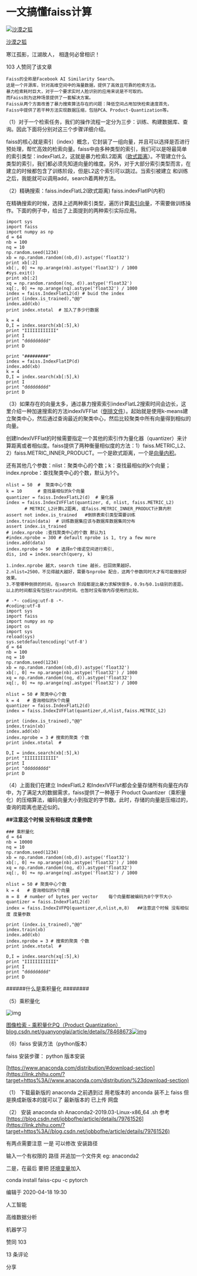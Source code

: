 # 一文搞懂faiss计算

[![沙漠之狐](https://pic1.zhimg.com/v2-39caf823a6025a5d232b573ef2589a84_xs.jpg?source=172ae18b)](https://www.zhihu.com/people/sha-mo-zhi-hu-31)

[沙漠之狐](https://www.zhihu.com/people/sha-mo-zhi-hu-31)

寒江孤影，江湖故人， 相逢何必曾相识！



103 人赞同了该文章

```text
Faiss的全称是Facebook AI Similarity Search。
这是一个开源库，针对高维空间中的海量数据，提供了高效且可靠的检索方法。
暴力检索耗时巨大，对于一个要求实时人脸识别的应用来说是不可取的。
而Faiss则为这种场景提供了一套解决方案。
Faiss从两个方面改善了暴力搜索算法存在的问题：降低空间占用加快检索速度首先，
Faiss中提供了若干种方法实现数据压缩，包括PCA、Product-Quantization等。
```

（1）对于一个检索任务，我们的操作流程一定分为三步：训练、构建数据库、查询。因此下面将分别对这三个步骤详细介绍。

faiss的核心就是索引（index）概念，它封装了一组向量，并且可以选择是否进行预处理，帮忙高效的检索向量。faiss中由多种类型的索引，我们可以是呀最简单的索引类型：indexFlatL2，这就是暴力检索L2距离（[欧式距离](https://www.zhihu.com/search?q=%E6%AC%A7%E5%BC%8F%E8%B7%9D%E7%A6%BB&search_source=Entity&hybrid_search_source=Entity&hybrid_search_extra=%7B%22sourceType%22%3A%22article%22%2C%22sourceId%22%3A133210698%7D)）。不管建立什么类型的索引，我们都必须先知道向量的维度。另外，对于大部分索引类型而言，在建立的时候都包含了训练阶段，但是L2这个索引可以跳过。当索引被建立 和训练之后，我能就可以调用add，search着两种方法。

（2）精确搜索：faiss.indexFlatL2(欧式距离) faiss.indexFlatIP(内积)

在精确搜索的时候，选择上述两种索引类型，遍历计算[索引向量](https://www.zhihu.com/search?q=%E7%B4%A2%E5%BC%95%E5%90%91%E9%87%8F&search_source=Entity&hybrid_search_source=Entity&hybrid_search_extra=%7B%22sourceType%22%3A%22article%22%2C%22sourceId%22%3A133210698%7D)，不需要做训练操作。下面的例子中，给出了上面提到的两种索引实际应用。

```text
import sys
import faiss
import numpy as np 
d = 64  
nb = 100
nq = 10
np.random.seed(1234)
xb = np.random.random((nb,d)).astype('float32')
print xb[:2]
xb[:, 0] += np.arange(nb).astype('float32') / 1000
#sys.exit()
print xb[:2]
xq = np.random.random((nq, d)).astype('float32')
xq[:, 0] += np.arange(nq).astype('float32') / 1000
index = faiss.IndexFlatL2(d) # buid the index
print (index.is_trained),"@@"
index.add(xb)
print index.ntotal  # 加入了多少行数据

k = 4
D,I = index.search(xb[:5],k)
print "IIIIIIIIIIII" 
print I
print "ddddddddd"
print D

print "#########"
index = faiss.IndexFlatIP(d)
index.add(xb)
k = 4
D,I = index.search(xb[:5],k)
print I
print "ddddddddd"
print D
```

（3）如果存在的向量太多，通过暴力搜索索引indexFlatL2搜索时间会边长，这里介绍一种加速搜索的方法indexIVFFlat（[倒排文件](https://www.zhihu.com/search?q=%E5%80%92%E6%8E%92%E6%96%87%E4%BB%B6&search_source=Entity&hybrid_search_source=Entity&hybrid_search_extra=%7B%22sourceType%22%3A%22article%22%2C%22sourceId%22%3A133210698%7D)）。起始就是使用k-means建立聚类中心，然后通过查询最近的聚类中心，然后比较聚类中所有向量得到相似的向量。

创建IndexIVFFlat的时候需要指定一个其他的索引作为量化器（quantizer）来计算距离或者相似度。faiss提供了两种衡量相似度的方法：1）faiss.METRIC_L2、
2）faiss.METRIC_INNER_PRODUCT。一个是欧式距离，一个是[向量内积](https://www.zhihu.com/search?q=%E5%90%91%E9%87%8F%E5%86%85%E7%A7%AF&search_source=Entity&hybrid_search_source=Entity&hybrid_search_extra=%7B%22sourceType%22%3A%22article%22%2C%22sourceId%22%3A133210698%7D)。

还有其他几个参数：nlist：聚类中心的个数；k：查找最相似的k个向量；index.nprobe：查找聚类中心的个数，默认为1个。

```text
nlist = 50  #  聚类中心个数
k = 10      # 查找最相似的k个向量
quantizer = faiss.IndexFlatL2(d)  # 量化器
index = faiss.IndexIVFFlat(quantizer, d, nlist, faiss.METRIC_L2)
       # METRIC_L2计算L2距离, 或faiss.METRIC_INNER_PRODUCT计算内积
assert not index.is_trained   #倒排表索引类型需要训练
index.train(data)  # 训练数据集应该与数据库数据集同分布
assert index.is_trained
# index.nprobe :查找聚类中心的个数 默认为1 
#index.nprobe = 300 # default nprobe is 1, try a few more
index.add(data)
index.nprobe = 50  # 选择n个维诺空间进行索引,
dis, ind = index.search(query, k)

1.index.nprobe 越大，search time 越长，召回效果越好。
2.nlist=2500，不见得越大越好，需要与nprobe 配合，这两个参数同时大才有可能做到好效果。
3.不管哪种倒排的时间，在search 阶段都是比暴力求解快很多，0.9s与0.1s级别的差距。
以上的时间都没有包括train的时间。也暂时没有做内存使用的比较。

# -*- coding:utf-8 -*-
#coding:utf-8
import sys
import faiss
import numpy as np 
import os
import sys
reload(sys)
sys.setdefaultencoding('utf-8') 
d = 64  
nb = 100
nq = 10
np.random.seed(1234)
xb = np.random.random((nb,d)).astype('float32')
xb[:, 0] += np.arange(nb).astype('float32') / 1000
xq = np.random.random((nq, d)).astype('float32')
xq[:, 0] += np.arange(nq).astype('float32') / 1000

nlist = 50 # 聚类中心个数
k = 4   # 查询相似的k个向量
quantizer = faiss.IndexFlatL2(d)
index = faiss.IndexIVFFlat(quantizer,d,nlist,faiss.METRIC_L2)

print (index.is_trained),"@@"
index.train(xb)
index.add(xb)
index.nprobe = 3 # 搜索的聚类 个数
print index.ntotal  # 

D,I = index.search(xb[:5],k)
print "IIIIIIIIIIII" 
print I
print "ddddddddd"
print D
```

（4）上面我们在建立 IndexFlatL2 和IndexIVFFlat都会全量存储所有向量在内存中，为了满足大的数据需求，faiss提供了一种基于 Product Quantizer（乘积量化）的压缩算法，编码向量大小到指定的字节数。此时，存储的向量是压缩过的，查询的距离也是近似的。

**##注意这个时候 没有相似度 度量参数**

```text
### 乘积量化  
d = 64  
nb = 10000
nq = 10
np.random.seed(1234)
xb = np.random.random((nb,d)).astype('float32')
xb[:, 0] += np.arange(nb).astype('float32') / 1000
xq = np.random.random((nq, d)).astype('float32')
xq[:, 0] += np.arange(nq).astype('float32') / 1000

nlist = 50 # 聚类中心个数
k = 4   # 查询相似的k个向量
m = 8  # number of bytes per vector    每个向量都被编码为8个字节大小
quantizer = faiss.IndexFlatL2(d)
index = faiss.IndexIVFPQ(quantizer,d,nlist,m,8)   ##注意这个时候 没有相似度 度量参数

print (index.is_trained),"@@"
index.train(xb)
index.add(xb)
index.nprobe = 3 # 搜索的聚类 个数
print index.ntotal  # 

D,I = index.search(xq[:5],k)
print "IIIIIIIIIIII" 
print I
print "ddddddddd"
print D
```



\######什么是乘积量化 ########

（5）乘积量化

![img](https://pic4.zhimg.com/80/v2-80200e6dd064ce8fb4f5bedc2f34b61b_720w.jpg)

[图像检索 - 乘积量化PQ（Product Quantization）blog.csdn.net/guanyonglai/article/details/78468673![img](https://pic4.zhimg.com/v2-99c495668d226bec93b5b47c1f1ec74b_180x120.jpg)](https://link.zhihu.com/?target=https%3A//blog.csdn.net/guanyonglai/article/details/78468673)



（6）faiss 安装方法（python版本）

faiss 安装步骤： python 版本安装

[https://www.anaconda.com/distribution/#download-section](https://link.zhihu.com/?target=https%3A//www.anaconda.com/distribution/%23download-section)

（1） 下载最新版的 anaconda 之前遇到过 用老版本的 anconda 装不上 faiss 但是换成新版本的就可以了 最新版本的 已上传 网盘

（2） 安装 anaconda sh Anaconda2-2019.03-Linux-x86_64 .sh 参考 [https://blog.csdn.net/jobbofhe/article/details/79761526](https://link.zhihu.com/?target=https%3A//blog.csdn.net/jobbofhe/article/details/79761526)

有两点需要注意 一是 可以修改 安装路径

输入一个有权限的 路径 并追加一个文件夹 eg: anaconda2

二是，在最后 要把 [环境变量](https://www.zhihu.com/search?q=%E7%8E%AF%E5%A2%83%E5%8F%98%E9%87%8F&search_source=Entity&hybrid_search_source=Entity&hybrid_search_extra=%7B%22sourceType%22%3A%22article%22%2C%22sourceId%22%3A133210698%7D)加入

conda install faiss-cpu -c pytorch

编辑于 2020-04-18 19:30

人工智能

高维数据分析

机器学习

赞同 103

13 条评论

分享